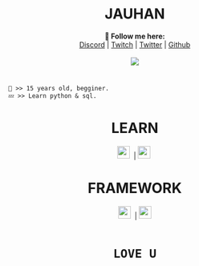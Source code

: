 <h1 align="center">JAUHAN</h1>

<p align="center">
  <b>🖤 Follow me here:</b><br>
  <a href="discord.gg/ZyX4rz9ctY">Discord</a> |
  <a href="https://www.twitch.tv/joauhangg">Twitch</a> |
  <a href="https://twitter.com/JauhanGG">Twitter</a> |
  <a href="https://github.com/Jauhan">Github</a>
  <br><br>
  <img src="https://media4.giphy.com/media/QZsZKbeJrHMdno3iBb/giphy.gif"
  <br><br>

#
   ```diff
🤍 >> 15 years old, begginer.
💤 >> Learn python & sql.
```
#
  
<h1 align="center">LEARN</h1>

<p align="center"> 
  <code><img height="25" src="https://upload.wikimedia.org/wikipedia/commons/thumb/c/c3/Python-logo-notext.svg/768px-Python-logo-notext.svg.png"></code>&nbsp; |
  <code><img height="25" src="https://icons.veryicon.com/png/o/application/designer-icon/sql-5.png"></code>&nbsp; 
</p>

<h1 align="center">FRAMEWORK</h1>

<p align="center"> 
  <code><img height="25" src="https://upload.wikimedia.org/wikipedia/commons/thumb/9/9a/Visual_Studio_Code_1.35_icon.svg/2048px-Visual_Studio_Code_1.35_icon.svg.png"></code>&nbsp; |
  <code><img height="25" src="https://www.sublimehq.com/images/sublime_text.png">
    
<h1 align="center">LOVE U</h1>

